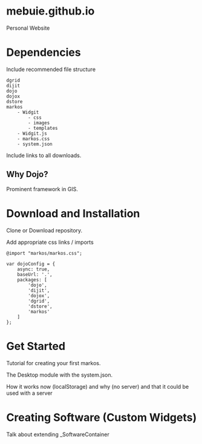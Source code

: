 # mebuie.github.io
Personal Website

# Dependencies
Include recommended file structure
    
    dgrid
    dijit
    dojo
    dojox
    dstore
    markos
        - Widgit
            - css
            - images
            - templates
        - Widgit.js
        - markos.css
        - system.json


Include links to all downloads. 

## Why Dojo?

Prominent framework in GIS. 

# Download and Installation
Clone or Download repository. 

Add appropriate css links / imports

    @import "markos/markos.css";

    var dojoConfig = {
        async: true,
        baseUrl: '.',
        packages: [
            'dojo',
            'dijit',
            'dojox',
            'dgrid',
            'dstore',
            'markos'
        ]
    };
 
# Get Started
Tutorial for creating your first markos.
 
The Desktop module with the system.json.

How it works now (localStorage) and why (no server) and that it could be used 
with a server
    
# Creating Software (Custom Widgets)
Talk about extending _SoftwareContainer